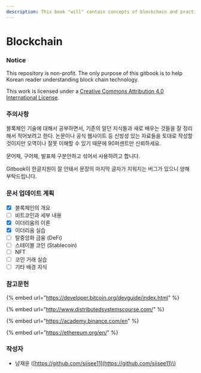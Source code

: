 ```yaml
---
description: This book "will" contain concepts of blockchain and practical code example
---
```


# Blockchain

### Notice

This repository is non-profit. The only purpose of this gitbook is to help Korean reader understanding block chain technology.

  
This work is licensed under a [Creative Commons Attribution 4.0 International License](http://creativecommons.org/licenses/by/4.0/).

### 주의사항 

블록체인 기술에 대해서 공부하면서, 기존의 알던 지식들과 새로 배우는 것들을 잘 정리해서 적어보려고 한다. 논문이나 공식 웹사이트 등 신빙성 있는 자료들을 토대로 작성할 것이지만 오역이나 잘못 이해할 수 있기 때문에 90퍼센트만 신뢰하세요.

문어체, 구어체, 발표체 구분안하고 섞어서 사용하려고 합니다.

Gitbook이 한글지원이 잘 안돼서 문장의 마지막 글자가 지워지는 버그가 있으니 양해 부탁드립니다. 

### 문서 업데이트 계획

* [x] 블록체인의 개요
* [ ] 비트코인과 세부 내용
* [x] 이더리움의 이론
* [x] 이더리움 실습
* [ ] 탈중앙화 금융 \(DeFi\)
* [ ] 스테이블 코인 \(Stablecoin\)
* [ ] NFT
* [ ] 코인 거래 실습
* [ ] 기타 배경 지식

### 참고문헌

{% embed url="https://developer.bitcoin.org/devguide/index.html" %}

{% embed url="http://www.distributedsystemscourse.com/" %}

{% embed url="https://academy.binance.com/en" %}

{% embed url="https://ethereum.org/en/" %}



### 작성자 

* 남재윤 \([https://github.com/siisee11](https://github.com/siisee11)\)



